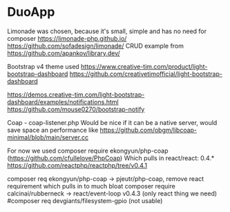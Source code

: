 # DuoApp

Limonade was chosen, because it's small, simple and has no need for composer 
https://limonade-php.github.io/
https://github.com/sofadesign/limonade/
CRUD example from
https://github.com/apankov/library.dev/

Bootstrap v4 theme used
https://www.creative-tim.com/product/light-bootstrap-dashboard
https://github.com/creativetimofficial/light-bootstrap-dashboard

https://demos.creative-tim.com/light-bootstrap-dashboard/examples/notifications.html
https://github.com/mouse0270/bootstrap-notify

Coap - coap-listener.php
Would be nice if it can be a native server, would save space an performance
like https://github.com/obgm/libcoap-minimal/blob/main/server.cc

For now we used composer require ekongyun/php-coap (https://github.com/cfullelove/PhpCoap)
Which pulls in react/react: 0.4.*
https://github.com/reactphp/reactphp/tree/v0.4.1


composer req ekongyun/php-coap -> pjeutr/php-coap, remove react requirement which pulls in to much bloat
composer require calcinai/rubberneck -> react/event-loop v0.4.3 (only react thing we need)
#composer req devgiants/filesystem-gpio (not usable)

